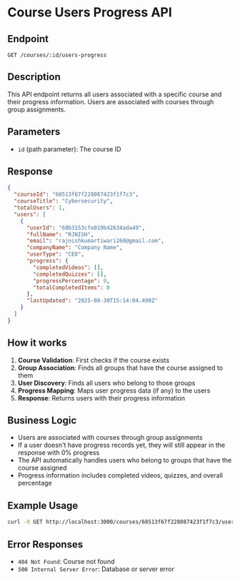# Course Users Progress API

## Endpoint

`GET /courses/:id/users-progress`

## Description

This API endpoint returns all users associated with a specific course and their progress information. Users are associated with courses through group assignments.

## Parameters

- `id` (path parameter): The course ID

## Response

```json
{
  "courseId": "68513f67f228087423f1f7c3",
  "courseTitle": "Cybersecurity",
  "totalUsers": 1,
  "users": [
    {
      "userId": "68b3153cfe019b42634ada49",
      "fullName": "RJNISH",
      "email": "rajnishkumartiwari260@gmail.com",
      "companyName": "Company Name",
      "userType": "CEO",
      "progress": {
        "completedVideos": [],
        "completedQuizzes": [],
        "progressPercentage": 0,
        "totalCompletedItems": 0
      },
      "lastUpdated": "2025-08-30T15:14:04.490Z"
    }
  ]
}
```

## How it works

1. **Course Validation**: First checks if the course exists
2. **Group Association**: Finds all groups that have the course assigned to them
3. **User Discovery**: Finds all users who belong to those groups
4. **Progress Mapping**: Maps user progress data (if any) to the users
5. **Response**: Returns users with their progress information

## Business Logic

- Users are associated with courses through group assignments
- If a user doesn't have progress records yet, they will still appear in the response with 0% progress
- The API automatically handles users who belong to groups that have the course assigned
- Progress information includes completed videos, quizzes, and overall percentage

## Example Usage

```bash
curl -X GET http://localhost:3000/courses/68513f67f228087423f1f7c3/users-progress
```

## Error Responses

- `404 Not Found`: Course not found
- `500 Internal Server Error`: Database or server error
